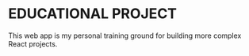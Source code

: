 # EDUCATIONAL PROJECT
This web app is my personal training ground for building more complex React projects.